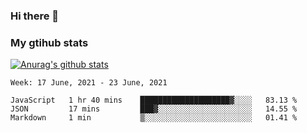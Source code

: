 ### Hi there 👋

### My gtihub stats

[![Anurag's github stats](https://github-readme-stats.vercel.app/api?username=gaozhidong)](https://github.com/gaozhidong/github-readme-stats)

<!--START_SECTION:waka-->
```text
Week: 17 June, 2021 - 23 June, 2021

JavaScript   1 hr 40 mins    ████████████████████▓░░░░   83.13 % 
JSON         17 mins         ███▓░░░░░░░░░░░░░░░░░░░░░   14.55 % 
Markdown     1 min           ▒░░░░░░░░░░░░░░░░░░░░░░░░   01.41 % 
```
<!--END_SECTION:waka-->